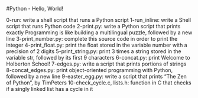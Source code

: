 #Python - Hello, World!

0-run: write a shell script that runs a Python script
1-run_inline: write a Shell script that runs Python code
2-print.py: write a Python script that prints exactly Programming is like building a multilingual puzzle, followed by a new line
3-print_number.py: complete this source code in order to print the integer
4-print_float.py: print the float stored in the variable number with a precision of 2 digits
5-print_string.py: print 3 times a string stored in the variable str, followed by its first 9 characters
6-concat.py: print Welcome to Holberton School!
7-edges.py: write a script that prints portions of strings
8-concat_edges.py: print object-oriented programming with Python, followed by a new line
9-easter_egg.py: write a script that prints “The Zen of Python”, by TimPeters
10-check_cycle.c, lists.h: function in C that checks if a singly linked list has a cycle in it
